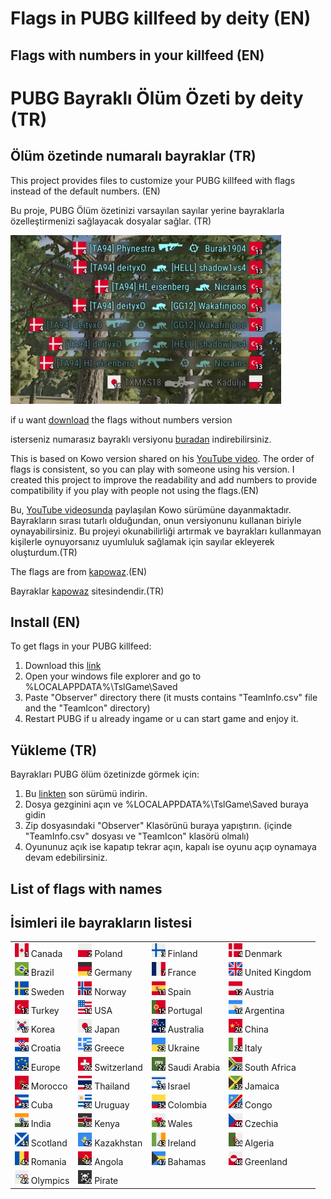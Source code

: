 # Flags in PUBG killfeed by deity (EN)

## Flags with numbers in your killfeed (EN)

# PUBG Bayraklı Ölüm Özeti by deity (TR)

## Ölüm özetinde numaralı bayraklar (TR)

This project provides files to customize your PUBG killfeed with flags instead of the default numbers. (EN)

Bu proje, PUBG Ölüm özetinizi varsayılan sayılar yerine bayraklarla özelleştirmenizi sağlayacak dosyalar sağlar. (TR)

<img src="killfeed-preview1.png">

if u want [download](https://github.com/deityxox/deity-pubg-killfeed-flags-only/releases) the flags without numbers version

isterseniz numarasız bayraklı versiyonu [buradan](https://github.com/deityxox/deity-pubg-killfeed-flags-only/releases) indirebilirsiniz.

This is based on Kowo version shared on his [YouTube video](https://www.youtube.com/watch?v=8OWbQ_wXhpk). The order of flags is consistent, so you can play with someone using his version.
I created this project to improve the readability and add numbers to provide compatibility if you play with people not using the flags.(EN)

Bu, [YouTube videosunda](https://www.youtube.com/watch?v=8OWbQ_wXhpk) paylaşılan Kowo sürümüne dayanmaktadır. Bayrakların sırası tutarlı olduğundan, onun versiyonunu kullanan biriyle oynayabilirsiniz.
Bu projeyi okunabilirliği artırmak ve bayrakları kullanmayan kişilerle oynuyorsanız uyumluluk sağlamak için sayılar ekleyerek oluşturdum.(TR)

The flags are from [kapowaz](https://kapowaz.github.io/square-flags/).(EN)

Bayraklar [kapowaz](https://kapowaz.github.io/square-flags/) sitesindendir.(TR)

## Install (EN)

To get flags in your PUBG killfeed:

1. Download this [link](https://github.com/deityxox/deity-pubg-killfeed-flags/releases)
2. Open your windows file explorer and go to %LOCALAPPDATA%\TslGame\Saved
3. Paste "Observer" directory there (it musts contains "TeamInfo.csv" file and the "TeamIcon" directory)
4. Restart PUBG if u already ingame or u can start game and enjoy it.

## Yükleme (TR)

Bayrakları PUBG ölüm özetinizde görmek için:

1. Bu [linkten](https://github.com/deityxox/deity-pubg-killfeed-flags/releases) son sürümü indirin.
2. Dosya gezginini açın ve %LOCALAPPDATA%\TslGame\Saved buraya gidin
3. Zip dosyasındaki "Observer" Klasörünü buraya yapıştırın. (içinde "TeamInfo.csv" dosyası ve "TeamIcon" klasörü olmalı)
4. Oyununuz açık ise kapatıp tekrar açın, kapalı ise oyunu açıp oynamaya devam edebilirsiniz.

## List of flags with names

## İsimleri ile bayrakların listesi

|                                                                     |                                                                        |                                                                          |                                                                             |
| ------------------------------------------------------------------- | ---------------------------------------------------------------------- | ------------------------------------------------------------------------ | --------------------------------------------------------------------------- |
| <img alt="Canada" src="Observer/TeamIcon/1-CAN.png"> Canada         | <img alt="Poland" src="Observer/TeamIcon/2-POL.png"> Poland            | <img alt="Finland" src="Observer/TeamIcon/3-FIN.png"> Finland            | <img alt="Denmark" src="Observer/TeamIcon/4-DNK.png"> Denmark               |
| <img alt="Brazil" src="Observer/TeamIcon/5-BRA.png"> Brazil         | <img alt="Germany" src="Observer/TeamIcon/6-DEU.png"> Germany          | <img alt="France" src="Observer/TeamIcon/7-FRA.png"> France              | <img alt="United Kingdom" src="Observer/TeamIcon/8-GBR.png"> United Kingdom |
| <img alt="Sweden" src="Observer/TeamIcon/9-SWE.png"> Sweden         | <img alt="Norway" src="Observer/TeamIcon/10-NOR.png"> Norway           | <img alt="Spain" src="Observer/TeamIcon/11-ESP.png"> Spain               | <img alt="Austria" src="Observer/TeamIcon/12-AUT.png"> Austria              |
| <img alt="Turkey" src="Observer/TeamIcon/13-TUR.png"> Turkey        | <img alt="USA" src="Observer/TeamIcon/14-USA.png"> USA                 | <img alt="Portugal" src="Observer/TeamIcon/15-PRT.png"> Portugal         | <img alt="Argentina" src="Observer/TeamIcon/16-ARG.png"> Argentina          |
| <img alt="Korea" src="Observer/TeamIcon/17-KOR.png"> Korea          | <img alt="Japan" src="Observer/TeamIcon/18-JPN.png"> Japan             | <img alt="Australia" src="Observer/TeamIcon/19-AUS.png"> Australia       | <img alt="China" src="Observer/TeamIcon/20-CHN.png"> China                  |
| <img alt="Croatia" src="Observer/TeamIcon/21-HRV.png"> Croatia      | <img alt="Greece" src="Observer/TeamIcon/22-GRC.png"> Greece           | <img alt="Ukraine" src="Observer/TeamIcon/23-UKR.png"> Ukraine           | <img alt="Italy" src="Observer/TeamIcon/24-ITA.png"> Italy                  |
| <img alt="Europe" src="Observer/TeamIcon/25-EU.png"> Europe         | <img alt="Switzerland" src="Observer/TeamIcon/26-CHE.png"> Switzerland | <img alt="Saudi Arabia" src="Observer/TeamIcon/27-SAU.png"> Saudi Arabia | <img alt="South Africa" src="Observer/TeamIcon/28-ZAF.png"> South Africa    |
| <img alt="Morocco" src="Observer/TeamIcon/29-MAR.png"> Morocco      | <img alt="Thailand" src="Observer/TeamIcon/30-THA.png"> Thailand       | <img alt="Israel" src="Observer/TeamIcon/31-ISR.png"> Israel             | <img alt="Jamaica" src="Observer/TeamIcon/32-JAM.png"> Jamaica              |
| <img alt="Cuba" src="Observer/TeamIcon/33-CUB.png"> Cuba            | <img alt="Uruguay" src="Observer/TeamIcon/34-URY.png"> Uruguay         | <img alt="Colombia" src="Observer/TeamIcon/35-COL.png"> Colombia         | <img alt="Congo" src="Observer/TeamIcon/36-COD.png"> Congo                  |
| <img alt="India" src="Observer/TeamIcon/37-IND.png"> India          | <img alt="Kenya" src="Observer/TeamIcon/38-KEN.png"> Kenya             | <img alt="Wales" src="Observer/TeamIcon/39-GB-WLS.png"> Wales            | <img alt="Czechia" src="Observer/TeamIcon/40-CZE.png"> Czechia              |
| <img alt="Scotland" src="Observer/TeamIcon/41-GB-SCT.png"> Scotland | <img alt="Kazakhstan" src="Observer/TeamIcon/42-KAZ.png"> Kazakhstan   | <img alt="Ireland" src="Observer/TeamIcon/43-IRL.png"> Ireland           | <img alt="Algeria" src="Observer/TeamIcon/44-DZA.png"> Algeria              |
| <img alt="Romania" src="Observer/TeamIcon/45-ROU.png"> Romania      | <img alt="Angola" src="Observer/TeamIcon/46-AGO.png"> Angola           | <img alt="Bahamas" src="Observer/TeamIcon/47-BHS.png"> Bahamas           | <img alt="Greenland" src="Observer/TeamIcon/48-GRL.png"> Greenland          |
| <img alt="Olympics" src="Observer/TeamIcon/49-OLY.png"> Olympics    | <img alt="Pirate" src="Observer/TeamIcon/50-PIR.png"> Pirate           |

